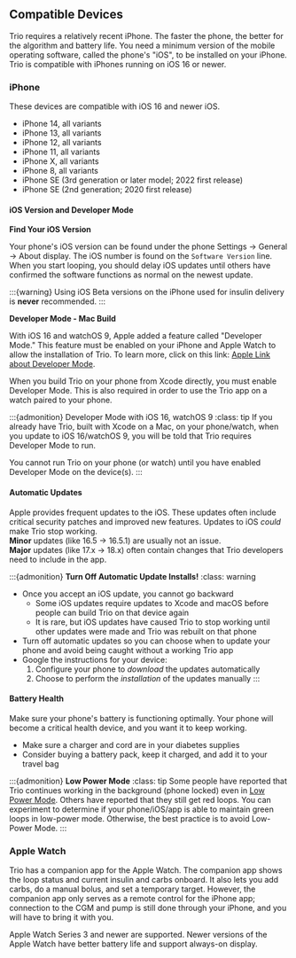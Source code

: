 ## Compatible Devices

Trio requires a relatively recent iPhone. The faster the phone, the better for the algorithm and battery life. You need a minimum version of the mobile operating software, called the phone's "iOS", to be installed on your iPhone. Trio is compatible with iPhones running on iOS 16 or newer.

### iPhone

These devices are compatible with iOS 16 and newer iOS.

- iPhone 14, all variants
- iPhone 13, all variants
- iPhone 12, all variants
- iPhone 11, all variants
- iPhone X, all variants
- iPhone 8, all variants
- iPhone SE (3rd generation or later model; 2022 first release)
- iPhone SE (2nd generation; 2020 first release)

#### iOS Version and Developer Mode

**Find Your iOS Version**

Your phone's iOS version can be found under the phone Settings -> General -> About display. The iOS number is found on the `Software Version` line. When you start looping, you should delay iOS updates until others have confirmed the software functions as normal on the newest update.

:::{warning}
Using iOS Beta versions on the iPhone used for insulin delivery is **never** recommended.
:::

**Developer Mode - Mac Build**

With iOS 16 and watchOS 9, Apple added a feature called "Developer Mode." This feature must be enabled on your iPhone and Apple Watch to allow the installation of Trio. To learn more, click on this link: [Apple Link about Developer Mode](https://developer.apple.com/documentation/xcode/enabling-developer-mode-on-a-device).

When you build Trio on your phone from Xcode directly, you must enable Developer Mode. This is also required in order to use the Trio app on a watch paired to your phone.

:::{admonition} Developer Mode with iOS 16, watchOS 9
:class: tip
If you already have Trio, built with Xcode on a Mac, on your phone/watch, when you update to iOS 16/watchOS 9, you will be told that Trio requires Developer Mode to run.

You cannot run Trio on your phone (or watch) until you have enabled Developer Mode on the device(s).
:::

#### Automatic Updates

Apple provides frequent updates to the iOS. These updates often include critical security patches and improved new features. Updates to iOS _could_ make Trio stop working.\
**Minor** updates (like 16.5 -> 16.5.1) are usually not an issue.\
**Major** updates (like 17.x -> 18.x) often contain changes that Trio developers need to include in the app.

:::{admonition} **Turn Off Automatic Update Installs!**
:class: warning
* Once you accept an iOS update, you cannot go backward
    * Some iOS updates require updates to Xcode and macOS before people can build Trio on that device again
    * It is rare, but iOS updates have caused Trio to stop working until other updates were made and Trio was rebuilt on that phone
* Turn off automatic updates so you can choose when to update your phone and avoid being caught without a working Trio app
* Google the instructions for your device:
    1. Configure your phone to *download* the updates automatically
    2. Choose to perform the *installation* of the updates manually
:::

#### Battery Health

Make sure your phone's battery is functioning optimally. Your phone will become a critical health device, and you want it to keep working.

* Make sure a charger and cord are in your diabetes supplies
* Consider buying a battery pack, keep it charged, and add it to your travel bag

:::{admonition} **Low Power Mode**
:class: tip
Some people have reported that Trio continues working in the background (phone locked) even in [Low Power Mode](https://support.apple.com/en-us/HT205234). Others have reported that they still get red loops. You can experiment to determine if your phone/iOS/app is able to maintain green loops in low-power mode. Otherwise, the best practice is to avoid Low-Power Mode.
:::

### Apple Watch

Trio has a companion app for the Apple Watch. The companion app shows the loop status and current insulin and carbs onboard. It also lets you add carbs, do a manual bolus, and set a temporary target. However, the companion app only serves as a remote control for the iPhone app; connection to the CGM and pump is still done through your iPhone, and you will have to bring it with you.

Apple Watch Series 3 and newer are supported. Newer versions of the Apple Watch have better battery life and support always-on display.
